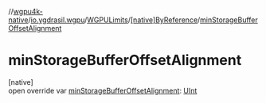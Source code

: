 //[wgpu4k-native](../../../../index.md)/[io.ygdrasil.wgpu](../../index.md)/[WGPULimits](../index.md)/[[native]ByReference](index.md)/[minStorageBufferOffsetAlignment](min-storage-buffer-offset-alignment.md)

# minStorageBufferOffsetAlignment

[native]\
open override var [minStorageBufferOffsetAlignment](min-storage-buffer-offset-alignment.md): [UInt](https://kotlinlang.org/api/core/kotlin-stdlib/kotlin/-u-int/index.html)